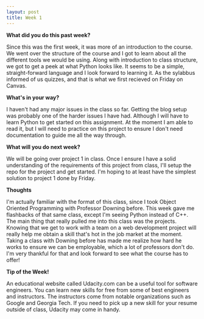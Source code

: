 ```yaml
---
layout: post
title: Week 1
---
```


<b>What did you do this past week?</b>

Since this was the first week, it was more of an introduction to the course. We went over the structure of the course and I got to learn about all the different tools we would be using. Along with introduction to class structure, we got to get a peek at what Python looks like. It seems to be a simple, straight-forward language and I look forward to learning it. As the sylabbus informed of us quizzes, and that is what we first recieved on Friday on Canvas.

<b>What's in your way?</b>

I haven't had any major issues in the class so far. Getting the blog setup was probably one of the harder issues I have had. Although I will have to learn Python to get started on this assignment. At the moment I am able to read it, but I will need to practice on this project to ensure I don't need documentation to guide me all the way through.

<b>What will you do next week?</b>

We will be going over project 1 in class. Once I ensure I have a solid understanding of the requirements of this project from class, I'll setup the repo for the project and get started. I'm hoping to at least have the simplest solution to project 1 done by Friday.

<b>Thoughts</b>

I'm actually familiar with the format of this class, since I took Object Oriented Programming with Professor Downing before. This week gave me flashbacks of that same class, except I'm seeing Python instead of C++. The main thing that really pulled me into this class was the projects. Knowing that we get to work with a team on a web development project will really help me obtain a skill that's hot in the job market at the moment. Taking a class with Downing before has made me realize how hard he works to ensure we can be employable, which a lot of professors don't do. I'm very thankful for that and look forward to see what the course has to offer!

<b>Tip of the Week!</b>

An educational website called Udacity.com can be a useful tool for software engineers. You can learn new skills for free from some of best engineers and instructors. The instructors come from notable organizations such as Google and Georgia Tech. If you need to pick up a new skill for your resume outside of class, Udacity may come in handy.
